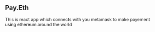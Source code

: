 ## Pay.Eth
This is react app which connects with you metamask to make payement using ethereum around the world

